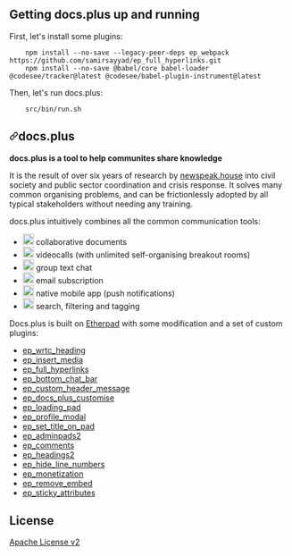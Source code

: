 ## Getting docs.plus up and running

First, let's install some plugins:

        npm install --no-save --legacy-peer-deps ep_webpack https://github.com/samirsayyad/ep_full_hyperlinks.git 
        npm install --no-save @babel/core babel-loader @codesee/tracker@latest @codesee/babel-plugin-instrument@latest

Then, let's run docs.plus:

        src/bin/run.sh

<div class="Box-body px-5 pb-5">
        <article class="markdown-body entry-content container-lg" itemprop="text"><h1><a id="user-content-docsplus" class="anchor" aria-hidden="true" href="#docsplus"><svg class="octicon octicon-link" viewBox="0 0 16 16" version="1.1" width="16" height="16" aria-hidden="true"><path fill-rule="evenodd" d="M7.775 3.275a.75.75 0 001.06 1.06l1.25-1.25a2 2 0 112.83 2.83l-2.5 2.5a2 2 0 01-2.83 0 .75.75 0 00-1.06 1.06 3.5 3.5 0 004.95 0l2.5-2.5a3.5 3.5 0 00-4.95-4.95l-1.25 1.25zm-4.69 9.64a2 2 0 010-2.83l2.5-2.5a2 2 0 012.83 0 .75.75 0 001.06-1.06 3.5 3.5 0 00-4.95 0l-2.5 2.5a3.5 3.5 0 004.95 4.95l1.25-1.25a.75.75 0 00-1.06-1.06l-1.25 1.25a2 2 0 01-2.83 0z"></path></svg></a>docs.plus</h1>
<p><strong>docs.plus is a tool to help communites share knowledge</strong></p>
<p>It is the result of over six years of research by <a href="https://newspeak.house" rel="nofollow">newspeak.house</a> into civil society and public sector coordination and crisis response.
It solves many common organising problems, and can be frictionlessly adopted by all typical stakeholders without needing any training.</p>
<p>docs.plus intuitively combines all the common communication tools:</p>
<ul>
<li><g-emoji class="g-emoji" alias="white_check_mark" fallback-src="https://github.githubassets.com/images/icons/emoji/unicode/2705.png"><img class="emoji" alt="white_check_mark" height="20" width="20" src="https://github.githubassets.com/images/icons/emoji/unicode/2705.png"></g-emoji> collaborative documents</li>
<li><g-emoji class="g-emoji" alias="white_check_mark" fallback-src="https://github.githubassets.com/images/icons/emoji/unicode/2705.png"><img class="emoji" alt="white_check_mark" height="20" width="20" src="https://github.githubassets.com/images/icons/emoji/unicode/2705.png"></g-emoji> videocalls (with unlimited self-organising breakout rooms)</li>
<li><g-emoji class="g-emoji" alias="white_check_mark" fallback-src="https://github.githubassets.com/images/icons/emoji/unicode/2705.png"><img class="emoji" alt="white_check_mark" height="20" width="20" src="https://github.githubassets.com/images/icons/emoji/unicode/2705.png"></g-emoji> group text chat</li>
<li><g-emoji class="g-emoji" alias="soon" fallback-src="https://github.githubassets.com/images/icons/emoji/unicode/1f51c.png"><img class="emoji" alt="soon" height="20" width="20" src="https://github.githubassets.com/images/icons/emoji/unicode/1f51c.png"></g-emoji> email subscription</li>
<li><g-emoji class="g-emoji" alias="soon" fallback-src="https://github.githubassets.com/images/icons/emoji/unicode/1f51c.png"><img class="emoji" alt="soon" height="20" width="20" src="https://github.githubassets.com/images/icons/emoji/unicode/1f51c.png"></g-emoji> native mobile app (push notifications)</li>
<li><g-emoji class="g-emoji" alias="soon" fallback-src="https://github.githubassets.com/images/icons/emoji/unicode/1f51c.png"><img class="emoji" alt="soon" height="20" width="20" src="https://github.githubassets.com/images/icons/emoji/unicode/1f51c.png"></g-emoji> search, filtering and tagging</li>
</ul>

Docs.plus is built on [Etherpad](https://github.com/ether/etherpad-lite) with some modification and a set of custom plugins:

- [ep_wrtc_heading](https://github.com/HMarzban/ep_wrtc_heading)
- [ep_insert_media](https://github.com/samirsayyad/ep_insert_media)
- [ep_full_hyperlinks](https://github.com/samirsayyad/ep_full_hyperlinks)
- [ep_bottom_chat_bar](https://github.com/samirsayyad/ep_bottom_chat_bar)
- [ep_custom_header_message](https://github.com/samirsayyad/ep_custom_header_message)
- [ep_docs_plus_customise](https://github.com/samirsayyad/ep_docs_plus_customize)
- [ep_loading_pad](https://github.com/samirsayyad/ep_loading_pad.git)
- [ep_profile_modal](https://github.com/samirsayyad/ep_profile_modal)
- [ep_set_title_on_pad](https://github.com/samirsayyad/ep_set_title_on_pad.git)
- [ep_adminpads2](https://github.com/rhansen/ep_adminpads2)
- [ep_comments](https://github.com/ether/ep_comments)
- [ep_headings2](https://github.com/ether/ep_headings2)
- [ep_hide_line_numbers](https://github.com/JohnMcLear/ep_hide_line_numbers)
- [ep_monetization](https://github.com/ISNIT0/ep_monetization)
- [ep_remove_embed](https://github.com/tjwelde/ep_remove_embed)
- [ep_sticky_attributes](https://github.com/JohnMcLear/ep_sticky_attributes)

# License

[Apache License v2](http://www.apache.org/licenses/LICENSE-2.0.html)

